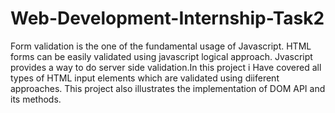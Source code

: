 # Web-Development-Internship-Task2
Form validation is the one of the fundamental usage of Javascript. HTML forms can be easily validated using javascript logical approach. Jvascript provides a way to do server side validation.In this project i Have covered all types of HTML input elements which are validated using diiferent approaches. This project also illustrates the implementation of DOM API and its methods.
